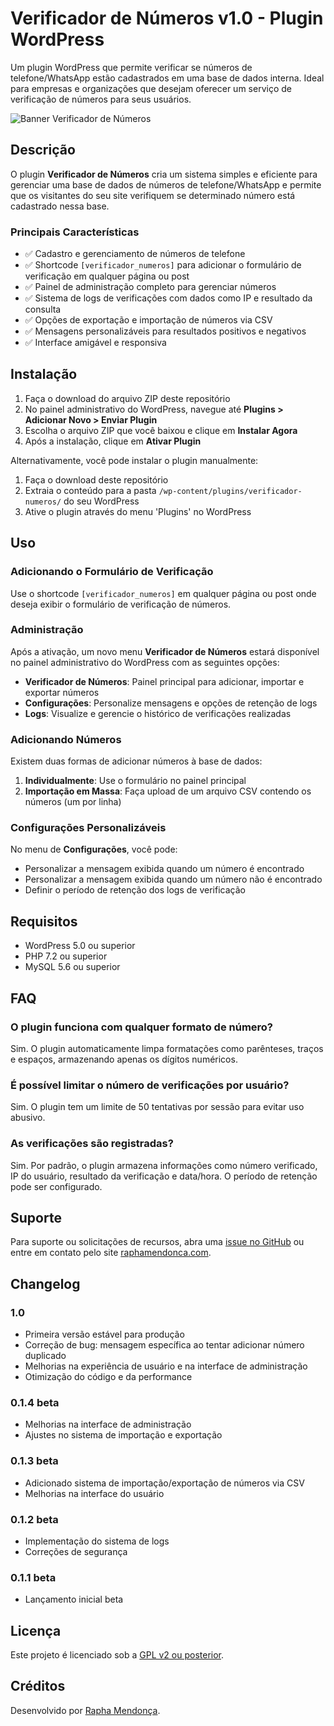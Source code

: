 # Verificador de Números v1.0 - Plugin WordPress

Um plugin WordPress que permite verificar se números de telefone/WhatsApp estão cadastrados em uma base de dados interna. Ideal para empresas e organizações que desejam oferecer um serviço de verificação de números para seus usuários.

![Banner Verificador de Números](https://caminho-para-sua-imagem-de-banner.jpg)

## Descrição

O plugin **Verificador de Números** cria um sistema simples e eficiente para gerenciar uma base de dados de números de telefone/WhatsApp e permite que os visitantes do seu site verifiquem se determinado número está cadastrado nessa base.

### Principais Características

- ✅ Cadastro e gerenciamento de números de telefone
- ✅ Shortcode `[verificador_numeros]` para adicionar o formulário de verificação em qualquer página ou post
- ✅ Painel de administração completo para gerenciar números
- ✅ Sistema de logs de verificações com dados como IP e resultado da consulta
- ✅ Opções de exportação e importação de números via CSV
- ✅ Mensagens personalizáveis para resultados positivos e negativos
- ✅ Interface amigável e responsiva

## Instalação

1. Faça o download do arquivo ZIP deste repositório
2. No painel administrativo do WordPress, navegue até **Plugins > Adicionar Novo > Enviar Plugin**
3. Escolha o arquivo ZIP que você baixou e clique em **Instalar Agora**
4. Após a instalação, clique em **Ativar Plugin**

Alternativamente, você pode instalar o plugin manualmente:

1. Faça o download deste repositório
2. Extraia o conteúdo para a pasta `/wp-content/plugins/verificador-numeros/` do seu WordPress
3. Ative o plugin através do menu 'Plugins' no WordPress

## Uso

### Adicionando o Formulário de Verificação

Use o shortcode `[verificador_numeros]` em qualquer página ou post onde deseja exibir o formulário de verificação de números.

### Administração

Após a ativação, um novo menu **Verificador de Números** estará disponível no painel administrativo do WordPress com as seguintes opções:

- **Verificador de Números**: Painel principal para adicionar, importar e exportar números
- **Configurações**: Personalize mensagens e opções de retenção de logs
- **Logs**: Visualize e gerencie o histórico de verificações realizadas

### Adicionando Números

Existem duas formas de adicionar números à base de dados:

1. **Individualmente**: Use o formulário no painel principal
2. **Importação em Massa**: Faça upload de um arquivo CSV contendo os números (um por linha)

### Configurações Personalizáveis

No menu de **Configurações**, você pode:

- Personalizar a mensagem exibida quando um número é encontrado
- Personalizar a mensagem exibida quando um número não é encontrado
- Definir o período de retenção dos logs de verificação

## Requisitos

- WordPress 5.0 ou superior
- PHP 7.2 ou superior
- MySQL 5.6 ou superior

## FAQ

### O plugin funciona com qualquer formato de número?

Sim. O plugin automaticamente limpa formatações como parênteses, traços e espaços, armazenando apenas os dígitos numéricos.

### É possível limitar o número de verificações por usuário?

Sim. O plugin tem um limite de 50 tentativas por sessão para evitar uso abusivo.

### As verificações são registradas?

Sim. Por padrão, o plugin armazena informações como número verificado, IP do usuário, resultado da verificação e data/hora. O período de retenção pode ser configurado.

## Suporte

Para suporte ou solicitações de recursos, abra uma [issue no GitHub](link-para-issues-do-seu-repositório) ou entre em contato pelo site [raphamendonca.com](https://raphamendonca.com).

## Changelog

### 1.0
- Primeira versão estável para produção
- Correção de bug: mensagem específica ao tentar adicionar número duplicado
- Melhorias na experiência de usuário e na interface de administração
- Otimização do código e da performance

### 0.1.4 beta
- Melhorias na interface de administração
- Ajustes no sistema de importação e exportação

### 0.1.3 beta
- Adicionado sistema de importação/exportação de números via CSV
- Melhorias na interface do usuário

### 0.1.2 beta
- Implementação do sistema de logs
- Correções de segurança

### 0.1.1 beta
- Lançamento inicial beta

## Licença

Este projeto é licenciado sob a [GPL v2 ou posterior](https://www.gnu.org/licenses/gpl-2.0.html).

## Créditos

Desenvolvido por [Rapha Mendonça](https://raphamendonca.com).

